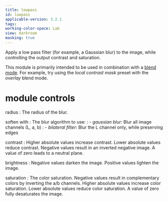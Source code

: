 ```yaml
---
title: lowpass
id: lowpass
applicable-version: 3.2.1
tags: 
working-color-space: Lab
view: darkroom
masking: true
---
```


Apply a low pass filter (for example, a Gaussian blur) to the image, while controlling the output contrast and saturation. 

This module is primarily intended to be used in combination with a [blend mode](../../darkroom/masking-and-blending/blend-modes.md). For example, try using the _local contrast mask_ preset with the _overlay_ blend mode.

# module controls

radius
: The radius of the blur.

soften with
: The blur algorithm to use:
: - _gaussian blur_: Blur all image channels (L, a, b)
: - _bilateral filter_: Blur the L channel only, while preserving edges

contrast
: Higher absolute values increase contrast. Lower absolute values reduce contrast. Negative values result in an inverted negative image. A value of zero leads to a neutral plane.

brightness
: Negative values darken the image. Positive values lighten the image.

saturation
: The color saturation. Negative values result in complementary colors by inverting the a/b channels. Higher absolute values increase color saturation. Lower absolute values reduce color saturation. A value of zero fully desaturates the image.
